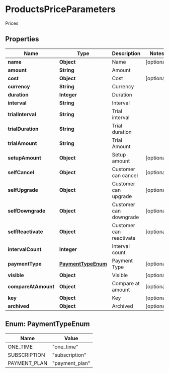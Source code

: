 

# ProductsPriceParameters

Prices

## Properties

| Name | Type | Description | Notes |
|------------ | ------------- | ------------- | -------------|
|**name** | **Object** | Name |  [optional] |
|**amount** | **String** | Amount |  |
|**cost** | **Object** | Cost |  [optional] |
|**currency** | **String** | Currency |  |
|**duration** | **Integer** | Duration |  |
|**interval** | **String** | Interval |  |
|**trialInterval** | **String** | Trial interval |  |
|**trialDuration** | **String** | Trial duration |  |
|**trialAmount** | **String** | Trial Amount |  |
|**setupAmount** | **Object** | Setup amount |  [optional] |
|**selfCancel** | **Object** | Customer can cancel |  [optional] |
|**selfUpgrade** | **Object** | Customer can upgrade |  [optional] |
|**selfDowngrade** | **Object** | Customer can downgrade |  [optional] |
|**selfReactivate** | **Object** | Customer can reactivate |  [optional] |
|**intervalCount** | **Integer** | Interval count |  |
|**paymentType** | [**PaymentTypeEnum**](#PaymentTypeEnum) | Payment Type |  [optional] |
|**visible** | **Object** | Visible |  [optional] |
|**compareAtAmount** | **Object** | Compare at amount |  [optional] |
|**key** | **Object** | Key |  [optional] |
|**archived** | **Object** | Archived |  [optional] |



## Enum: PaymentTypeEnum

| Name | Value |
|---- | -----|
| ONE_TIME | &quot;one_time&quot; |
| SUBSCRIPTION | &quot;subscription&quot; |
| PAYMENT_PLAN | &quot;payment_plan&quot; |



